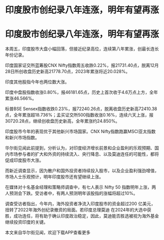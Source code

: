 # 印度股市创纪录八年连涨，明年有望再涨

# 印度股市创纪录八年连涨，明年有望再涨

本周五，印度股市大盘小幅回落，但接近纪录高位，连续第八年累涨，创最长连长年份记录。

印度国家证交所蓝筹股CNX
Nifty指数周五收跌0.22%，报21731.40点，脱离12月28日所创收盘历史新高21778.70点，2023年累涨将近20.028%。

印度其他股指今年也两位数大涨。

印度中盘股指数收涨0.80%，报46181.65点，历史上首次收于4.6万点上方，全年累涨46.566%。

标普BSE
Sensex指数收跌0.23%，报72240.26点，脱离收盘历史新高72410.38点，全年累涨超18.736%；孟买证交所500指数收涨0.16%，连续六天上涨，报30720.28点，继续创收盘历史新高，全年累涨约24.850%。

印度股市今年的表现优于其他新兴市场国家。CNX Nifty指数跑赢MSCI亚太指数和新兴市场指数。

华尔街见闻此前提到，分析认为，对印度经济增长前景和企业盈利的乐观预期、国内市场参与者的扩大和外资的持续流入、央行降息、以及莫迪连任的可能性，都将促成印度股市大涨。

而新近调查显示，因为散户和国外投资者持续投入股市，以及企业盈利强劲增值，市场人士乐观预计，明年印度股市还有望继续上涨。

在媒体对十名基金经理和策略师调查中，有七人表示 Nifty 50 指数明年上涨，两人预测会下跌。受访者中，有两人预测明年该股指的涨幅将超过10%。

调查受访者指出，今年内，海外投资者净流入印度股市的资金超过200 亿美元，扭转了2022年海外创纪录撤资的局面。若印度总理莫迪
在2024年的大选中获胜，成功连任，将有助于确认印度政治稳定，因此，莫迪能否胜选被视为海外基金继续投资印度的关键。

本文来自华尔街见闻，欢迎下载APP查看更多

